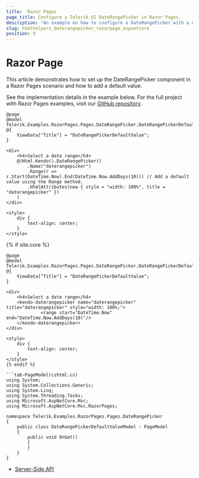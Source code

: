 ```yaml
---
title:  Razor Pages
page_title: Configure a Telerik UI DateRangePicker in Razor Pages.
description: "An example on how to configure a DateRangePicker with a default value in Razor Pages."
slug: htmlhelpers_daterangepicker_razorpage_aspnetcore
position: 9
---
```


# Razor Page

This article demonstrates how to set up the DateRangePicker component in a Razor Pages scenario and how to add a default value.

See the implementation details in the example below. For the full project with Razor Pages examples, visit our [GitHub repository](https://github.com/telerik/ui-for-aspnet-core-examples/tree/master/Telerik.Examples.RazorPages).

```tab-HtmlHelper(cshtml)
@page
@model Telerik.Examples.RazorPages.Pages.DateRangePicker.DateRangePickerDefaultValueModel
@{
    ViewData["Title"] = "DateRangePickerDefaultValue";
}

<div>
    <h4>Select a date range</h4>
    @(Html.Kendo().DateRangePicker()
        .Name("daterangepicker")
        .Range(r => r.Start(DateTime.Now).End(DateTime.Now.AddDays(10))) // Add a default value using the Range method.
        .HtmlAttributes(new { style = "width: 100%", title = "daterangepicker" })
    )
</div>

<style>
    div {
        text-align: center;
    }
</style>
```
{% if site.core %}
```tab-TagHelper(cshtml)
@page
@model Telerik.Examples.RazorPages.Pages.DateRangePicker.DateRangePickerDefaultValueModel
@{
    ViewData["Title"] = "DateRangePickerDefaultValue";
}

<div>
    <h4>Select a date range</h4>
    <kendo-daterangepicker name="daterangepicker" title="daterangepicker" style="width: 100%;">
             <range start="DateTime.Now" end="DateTime.Now.AddDays(10)"/>
    </kendo-daterangepicker>
</div>

<style>
    div {
        text-align: center;
    }
</style>
{% endif %}

```tab-PageModel(cshtml.cs)
using System;
using System.Collections.Generic;
using System.Linq;
using System.Threading.Tasks;
using Microsoft.AspNetCore.Mvc;
using Microsoft.AspNetCore.Mvc.RazorPages;

namespace Telerik.Examples.RazorPages.Pages.DateRangePicker
{
    public class DateRangePickerDefaultValueModel : PageModel
    {
        public void OnGet()
        {
        }
    }
}
```

* [Server-Side API](/api/daterangepicker)